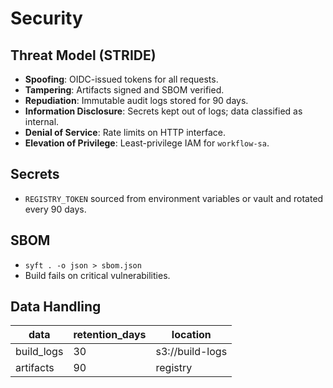 # Security

## Threat Model (STRIDE)
- **Spoofing**: OIDC-issued tokens for all requests.
- **Tampering**: Artifacts signed and SBOM verified.
- **Repudiation**: Immutable audit logs stored for 90 days.
- **Information Disclosure**: Secrets kept out of logs; data classified as internal.
- **Denial of Service**: Rate limits on HTTP interface.
- **Elevation of Privilege**: Least-privilege IAM for `workflow-sa`.

## Secrets
- `REGISTRY_TOKEN` sourced from environment variables or vault and rotated every 90 days.

## SBOM
- `syft . -o json > sbom.json`
- Build fails on critical vulnerabilities.

## Data Handling
| data | retention_days | location |
| --- | --- | --- |
| build_logs | 30 | s3://build-logs |
| artifacts | 90 | registry |
